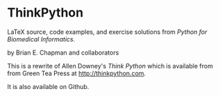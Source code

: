 # ThinkPython

LaTeX source, code examples, and exercise solutions from *Python for Biomedical Informatics.*


by Brian E. Chapman and collaborators

This is a rewrite of Allen Downey's *Think Python* which is available from from Green Tea Press at http://thinkpython.com.

It is also available on Github.
